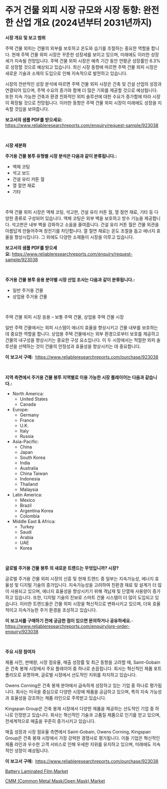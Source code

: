<p><h1>주거 건물 외피 시장 규모와 시장 동향: 완전한 산업 개요 (2024년부터 2031년까지)</h1></p><p><strong>시장 개요 및 보고 범위</strong></p>
<p><p>주택 건물 외피는 건물의 외부를 보호하고 온도와 습기를 조절하는 중요한 역할을 합니다. 현재 주택 건물 외피 시장은 꾸준한 성장세를 보이고 있으며, 미래에도 이러한 성장세가 지속될 전망입니다. 주택 건물 외피 시장은 예측 기간 동안 연평균 성장률인 6.3%로 성장할 것으로 예상되고 있습니다. 최신 시장 동향에 따르면 주택 건물 외피 시장은 새로운 기술과 소재의 도입으로 인해 지속적으로 발전하고 있습니다.</p><p>시장의 전반적인 성장 분석에 따르면 주택 건물 외피 시장은 건축 및 건설 산업의 성장과 연결되어 있으며, 주택 수요의 증가와 함께 더 많은 기회를 제공할 것으로 예상됩니다. 또한 지속 가능한 건축과 환경 친화적인 외피 솔루션에 대한 수요가 증가함에 따라 시장이 확장될 것으로 전망됩니다. 이러한 동향은 주택 건물 외피 시장이 미래에도 성장을 지속할 것임을 보여줍니다.</p></p>
<p><strong>보고서의 샘플 PDF를 받으세요:</strong> <a href="https://www.reliableresearchreports.com/enquiry/request-sample/923038">https://www.reliableresearchreports.com/enquiry/request-sample/923038</a></p>
<p>&nbsp;</p>
<p><strong>시장 세분화</strong></p>
<p><strong>주거용 건물 봉투 유형별 시장 분석은 다음과 같이 분류됩니다.:</strong></p>
<p><ul><li>액체 코팅</li><li>석고 보드</li><li>건설 유리 커튼 월</li><li>열 절연 재료</li><li>기타</li></ul></p>
<p>&nbsp;</p>
<p><p>주택 건물 외피 시장은 액체 코팅, 석고판, 건설 유리 커튼 월, 열 절연 재료, 기타 등 다양한 종류로 구성되어 있습니다. 액체 코팅은 외부 벽을 보호하고 방수 기능을 제공합니다. 석고판은 내부 벽을 강화하고 소음을 줄여줍니다. 건설 유리 커튼 월은 건물 외관을 아름답게 만들어주며 정전기를 차단합니다. 열 절연 재료는 온도 조절을 돕고 에너지 효율을 향상시킵니다. 그 외에도 다양한 소재들이 시장을 이루고 있습니다.</p></p>
<p><strong>보고서의 샘플 PDF를 받으세요:</strong>&nbsp;<a href="https://www.reliableresearchreports.com/enquiry/request-sample/923038">https://www.reliableresearchreports.com/enquiry/request-sample/923038</a></p>
<p>&nbsp;</p>
<p><strong> 주거용 건물 봉투 응용 분야별 시장 산업 조사는 다음과 같이 분류됩니다.:</strong></p>
<p><ul><li>일반 주거용 건물</li><li>상업용 주거용 건물</li></ul></p>
<p>&nbsp;</p>
<p><p>주택 건물 외피 시장 응용 – 보통 주택 건물, 상업용 주택 건물 시장</p><p>일반 주택 건물에서는 외피 시스템이 에너지 효율을 향상시키고 건물 내부를 보호하는 데 중요한 역할을 합니다. 상업용 주택 건물에서는 외부 환경으로부터 보호를 제공하고 건물의 내구성을 향상시키는 중요한 구성 요소입니다. 이 두 시장에서는 적절한 외피 솔루션을 선택하는 것이 건물의 안정성과 효율성을 향상시키는 데 중요합니다.</p></p>
<p><strong>이 보고서 구매:</strong>&nbsp; <a href="https://www.reliableresearchreports.com/purchase/923038">https://www.reliableresearchreports.com/purchase/923038</a></p>
<p>&nbsp;</p>
<p><strong>지역 측면에서 주거용 건물 봉투 지역별로 이용 가능한 시장 플레이어는 다음과 같습니다.:</strong></p>
<p><ul>
    <li>
        North America:
        <ul>
            <li>United States</li>
            <li>Canada</li>
        </ul>
    </li>
    <li>
        Europe:
        <ul>
            <li>Germany</li>
            <li>France</li>
            <li>U.K.</li>
            <li>Italy</li>
            <li>Russia</li>
        </ul>
    </li>
    <li>
        Asia-Pacific:
        <ul>
            <li>China</li>
            <li>Japan</li>
            <li>South Korea</li>
            <li>India</li>
            <li>Australia</li>
            <li>China Taiwan</li>
            <li>Indonesia</li>
            <li>Thailand</li>
            <li>Malaysia</li>
        </ul>
    </li>
    <li>
        Latin America:
        <ul>
            <li>Mexico</li>
            <li>Brazil</li>
            <li>Argentina Korea</li>
            <li>Colombia</li>
        </ul>
    </li>
    <li>
        Middle East & Africa:
        <ul>
            <li>Turkey</li>
            <li>Saudi</li>
            <li>Arabia</li>
            <li>UAE</li>
            <li>Korea</li>
        </ul>
    </li>
    </ul></p>
<p>&nbsp;</p>
<p><strong>글로벌 주거용 건물 봉투 의 새로운 트렌드는 무엇입니까? 시장?</strong></p>
<p><p>글로벌 주거용 건물 외피 시장의 신흥 및 현재 트렌드 중 일부는 지속가능성, 에너지 효율성 및 디지털 기술의 증가입니다. 지속가능성을 고려하여 친환경 재료 및 설계가 더 많이 사용되고 있으며, 에너지 효율성을 향상시키기 위해 격납재 및 단열재 사용량이 증가하고 있습니다. 또한, 디지털 기술의 진보로 스마트 건물 시스템이 더 많이 도입되고 있습니다. 이러한 트렌드들은 건물 외피 시장을 혁신적으로 변화시키고 있으며, 더욱 효율적이고 지속가능한 주거 환경을 조성하고 있습니다.</p></p>
<p><strong>이 보고서를 구매하기 전에 궁금한 점이 있으면 문의하거나 공유하세요.</strong>- <a href="https://www.reliableresearchreports.com/enquiry/pre-order-enquiry/923038">https://www.reliableresearchreports.com/enquiry/pre-order-enquiry/923038</a></p>
<p>&nbsp;</p>
<p><strong>주요 시장 참여자</strong></p>
<p><p>제품 사진, 판매량, 시장 점유율, 매출 성장률 및 최근 동향을 고려할 때, Saint-Gobain은 건축 봉재 시장에서 주요 플레이어 중 하나로 손꼽힙니다. 회사는 혁신적인 제품 포트폴리오로 유명하며, 글로벌 시장에서 선도적인 지위를 차지하고 있습니다.</p><p>Owens Corning은 건축 봉재 분야에서 급속하게 성장하고 있는 기업 중 하나로 평가됩니다. 회사는 미국을 중심으로 다양한 시장에 제품을 공급하고 있으며, 특히 지속 가능성과 효율성을 강조하는 제품 라인으로 주목받고 있습니다.</p><p>Kingspan Group은 건축 봉재 시장에서 다양한 제품을 제공하는 선도적인 기업 중 하나로 인정받고 있습니다. 회사는 혁신적인 기술과 고품질 제품으로 인기를 얻고 있으며, 전세계적으로 매출을 꾸준히 증가시키고 있습니다.</p><p>매출 성장과 시장 점유율 측면에서 Saint-Gobain, Owens Corning, Kingspan Group은 건축 봉재 시장에서 가장 강력한 경쟁사로 평가됩니다. 이들 기업은 혁신적인 제품 라인과 우수한 고객 서비스로 인해 우세한 지위를 유지하고 있으며, 미래에도 지속적인 성장이 예상됩니다.</p></p>
<p><strong>이 보고서 구매:</strong>&nbsp;&nbsp;<a href="https://www.reliableresearchreports.com/purchase/923038">https://www.reliableresearchreports.com/purchase/923038</a></p>
<p><p><a href="https://issuu.com/reportprime-2/docs/battery-laminated-film-market-size-2030.pptx">Battery Laminated Film Market</a></p><p><a href="https://issuu.com/reportprime-2/docs/cmm-common-metal-maskopen-mask-market-size-2030.pp">CMM (Common Metal Mask/Open Mask) Market</a></p></p>
